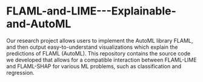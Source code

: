 # FLAML-and-LIME---Explainable-and-AutoML
Our research project allows users to implement the AutoML library FLAML, and then output easy-to-understand visualizations which explain the predictions of FLAML (AutoML). This repository contains the source code we developed that allows for a compatible interaction between FLAML-LIME and FLAML-SHAP for various ML problems, such as classification and regression.

